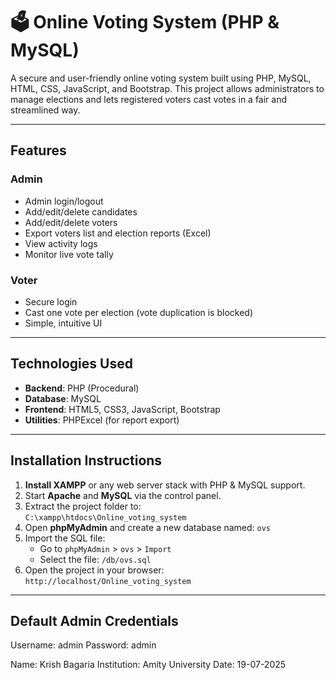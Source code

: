 # 🗳️ Online Voting System (PHP & MySQL)

A secure and user-friendly online voting system built using PHP, MySQL, HTML, CSS, JavaScript, and Bootstrap. This project allows administrators to manage elections and lets registered voters cast votes in a fair and streamlined way.

---

## Features

###  Admin
- Admin login/logout
- Add/edit/delete candidates
- Add/edit/delete voters
- Export voters list and election reports (Excel)
- View activity logs
- Monitor live vote tally

### Voter
- Secure login
- Cast one vote per election (vote duplication is blocked)
- Simple, intuitive UI

---

## Technologies Used

- **Backend**: PHP (Procedural)
- **Database**: MySQL
- **Frontend**: HTML5, CSS3, JavaScript, Bootstrap
- **Utilities**: PHPExcel (for report export)

---

## Installation Instructions

1. **Install XAMPP** or any web server stack with PHP & MySQL support.
2. Start **Apache** and **MySQL** via the control panel.
3. Extract the project folder to:  
   `C:\xampp\htdocs\Online_voting_system`
4. Open **phpMyAdmin** and create a new database named: `ovs`
5. Import the SQL file:
   - Go to `phpMyAdmin` > `ovs` > `Import`
   - Select the file: `/db/ovs.sql`
6. Open the project in your browser:  
   `http://localhost/Online_voting_system`

---

## Default Admin Credentials

Username: admin
Password: admin

Name: Krish Bagaria
Institution: Amity University
Date: 19-07-2025
